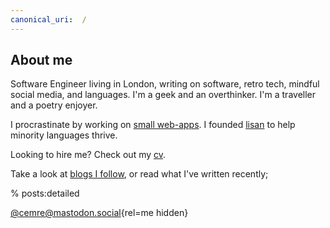 ```yaml
---
canonical_uri:  /
---
```


## About me

Software Engineer living in London, writing on software, retro tech, mindful social media, and languages. I'm a geek and an overthinker. I'm a traveller and a poetry enjoyer.

I procrastinate by working on [small web-apps](https://www.dutl.uk/). I founded [lisan](http://lisan.dutl.uk) to help minority languages thrive.

Looking to hire me? Check out my [cv](/cv).

Take a look at [blogs I follow](https://github.com/cemreefe/favourite-blogs), or read what I've written recently;

% posts:detailed

[@cemre@mastodon.social](https://mastodon.social/@cemre){rel=me hidden}
